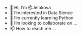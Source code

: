 - 👋 Hi, I’m @Jelokova
- 👀 I’m interested in Data Sience
- 🌱 I’m currently learning Python
- 💞️ I’m looking to collaborate on ...
- 📫 How to reach me ...

<!---
Jelokova/Jelokova is a ✨ special ✨ repository because its `README.md` (this file) appears on your GitHub profile.
You can click the Preview link to take a look at your changes.
--->
